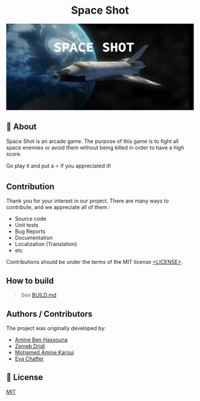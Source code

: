 <h1 align="center">Space Shot</h1>



![Image of Space Shot Project](https://github.com/zeineb24/Space-Shot/blob/master/assets/Screenshot%20(27).png)



## 🎯 About



Space Shot is an arcade game. The purpose of this game is to fight all space enemies or avoid them without being killed in order to have a high score.


Go play it and put a ⭐️ if you appreciated it!








## Contribution



Thank you for your interest in our project. There are many ways to contribute,
and we appreciate all of them :



- Source code
- Unit tests
- Bug Reports
- Documentation
- Localization (Translation)
- etc



Contributions should be under the terms of the MIT license [&lt;LICENSE&gt;](LICENSE).



## How to build



> See [BUILD.md](BUILD.md)

## Authors / Contributors

The project was originally developed by:

- [Amine Ben Hassouna](https://github.com/aminosbh)
- [Zeineb Dridi](https://github.com/zeineb24)
- [Mohamed Amine Karoui](https://github.com/MAKaroui)
- [Eya Chafter](https://github.com/eya26)



## 📝 License
[MIT](https://github.com/zeineb24/Space-Shot/blob/master/LICENSE)




